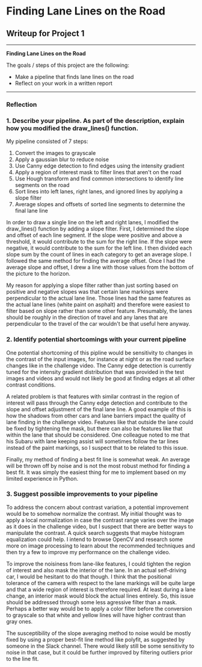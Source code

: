 # **Finding Lane Lines on the Road** 

## Writeup for Project 1


---

**Finding Lane Lines on the Road**

The goals / steps of this project are the following:
* Make a pipeline that finds lane lines on the road
* Reflect on your work in a written report


[//]: # (Image References)

[image1]: ./examples/grayscale.jpg "Grayscale"

---

### Reflection

### 1. Describe your pipeline. As part of the description, explain how you modified the draw_lines() function.

My pipeline consisted of 7 steps: 
 1) Convert the images to grayscale
 2) Apply a gaussian blur to reduce noise
 3) Use Canny edge detection to find edges using the intensity gradient
 4) Apply a region of interest mask to filter lines that aren't on the road
 5) Use Hough transform and find common intersections to identify line segments on the road
 6) Sort lines into left lanes, right lanes, and ignored lines by applying a slope filter
 7) Average slopes and offsets of sorted line segments to determine the final lane line

In order to draw a single line on the left and right lanes, I modified the draw_lines() function by adding a slope filter. First, I determined the slope and offset of each line segment. If the slope were positive and above a threshold, it would contribute to the sum for the right line. If the slope were negative, it would contribute to the sum for the left line. I then divided each slope sum by the count of lines in each category to get an average slope. I followed the same method for finding the average offset. Once I had the average slope and offset, I drew a line with those values from the bottom of the picture to the horizon.

My reason for applying a slope filter rather than just sorting based on positive and negative slopes was that certain lane markings were perpendicular to the actual lane line. Those lines had the same features as the actual lane lines (white paint on asphalt) and therefore were easiest to filter based on slope rather than some other feature. Presumably, the lanes should be roughly in the direction of travel and any lanes that are perpendicular to the travel of the car wouldn't be that useful here anyway.


### 2. Identify potential shortcomings with your current pipeline

One potential shortcoming of this pipline would be sensitivity to changes in the contrast of the input images, for instance at night or as the road surface changes like in the challenge video. The Canny edge detection is currently tuned for the intensity gradient distribution that was provided in the test images and videos and would not likely be good at finding edges at all other contrast conditions.

A related problem is that features with similar contrast in the region of interest will pass through the Canny edge detection and contribute to the slope and offset adjustment of the final lane line. A good example of this is how the shadows from other cars and lane barriers impact the quality of lane finding in the challenge video. Features like that outside the lane could be fixed by tightening the mask, but there can also be features like that within the lane that should be considered. One colleague noted to me that his Subaru with lane keeping assist will sometimes follow the tar lines instead of the paint markings, so I suspect that to be related to this issue.

Finally, my method of finding a best fit line is somewhat weak. An average will be thrown off by noise and is not the most robust method for finding a best fit. It was simply the easiest thing for me to implement based on my limited experience in Python.

### 3. Suggest possible improvements to your pipeline

To address the concern about contrast variation, a potential improvement would be to somehow normalize the contrast. My initial thought was to apply a local normalization in case the contrast range varies over the image as it does in the challenge video, but I suspect that there are better ways to manipulate the contrast. A quick search suggests that maybe histogram equalization could help. I intend to browse OpenCV and research some more on image processing to learn about the recommended techniques and then try a few to improve my performance on the challenge video.

To improve the noisiness from lane-like features, I could tighten the region of interest and also mask the interior of the lane. In an actual self-driving car, I would be hesitant to do that though. I think that the positional tolerance of the camera with respect to the lane markings will be quite large and that a wide region of interest is therefore required. At least during a lane change, an interior mask would block the actual lines entirely. So, this issue should be addressed through some less agressive filter than a mask. Perhaps a better way would be to apply a color filter before the conversion to grayscale so that white and yellow lines will have higher contrast than gray ones.

The susceptibility of the slope averaging method to noise would be mostly fixed by using a proper best-fit line method like polyfit, as suggested by someone in the Slack channel. There would likely still be some sensitivity to noise in that case, but it could be further improved by filtering outliers prior to the line fit.
